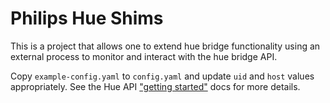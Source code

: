 # Philips Hue Shims

This is a project that allows one to extend hue bridge functionality using an external 
process to monitor and interact with the hue bridge API.

Copy `example-config.yaml` to `config.yaml` and update `uid` and `host` values 
appropriately. See the Hue API 
["getting started"](https://developers.meethue.com/develop/get-started-2/) docs for more 
details.
